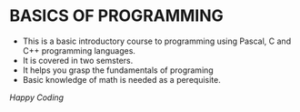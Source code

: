 # BASICS OF PROGRAMMING
- This is a basic introductory course to programming using Pascal, C and C++ programming languages.
- It is covered in two semsters.
- It helps you grasp the fundamentals of programing
- Basic knowledge of math is needed as a perequisite.

<i>Happy Coding</i>